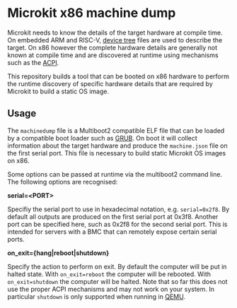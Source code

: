 # Microkit x86 machine dump

Microkit needs to know the details of the target hardware at compile
time. On embedded ARM and RISC-V, [device
tree](https://en.wikipedia.org/wiki/Devicetree) files are used to
describe the target. On x86 however the complete hardware details are
generally not known at compile time and are discovered at runtime
using mechanisms such as the
[ACPI](https://en.wikipedia.org/wiki/ACPI).

This repository builds a tool that can be booted on x86 hardware to
perform the runtime discovery of specific hardware details that are
required by Microkit to build a static OS image.

## Usage

The `machinedump` file is a Multiboot2 compatible ELF file that can be
loaded by a compatible boot loader such as
[GRUB](https://www.gnu.org/software/grub/). On boot it will collect
information about the target hardware and produce the `machine.json`
file on the first serial port. This file is necessary to build static
Microkit OS images on x86.

Some options can be passed at runtime via the multiboot2 command line.
The following options are recognised:

**serial=\<PORT>**

Specifiy the serial port to use in hexadecimal notation, e.g.
`serial=0x2f8`. By default all outputs are produced on the first
serial port at 0x3f8. Another port can be specified here, such as
0x2f8 for the second serial port. This is intended for servers with a
BMC that can remotely expose certain serial ports.

**on_exit={hang|reboot|shutdown}**

Specify the action to perform on exit. By default the computer will be
put in halted state. With `on_exit=reboot` the computer will be
rebooted. With `on_exit=shutdown` the computer will be halted. Note
that so far this does not use the proper ACPI mechanisms and may not
work on your system. In particular `shutdown` is only supported when
running in [QEMU](https://www.qemu.org/).
